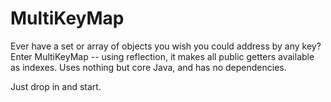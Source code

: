 MultiKeyMap
===========

Ever have a set or array of objects you wish you could address by any key?
Enter MultiKeyMap -- using reflection, it makes all public getters
available as indexes.  Uses nothing but core Java, and has no dependencies.

Just drop in and start.
